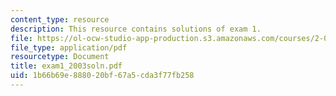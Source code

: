 ```yaml
---
content_type: resource
description: This resource contains solutions of exam 1.
file: https://ol-ocw-studio-app-production.s3.amazonaws.com/courses/2-016-hydrodynamics-13-012-fall-2005/1b66b69e888020bf67a5cda3f77fb258_exam1_2003soln.pdf
file_type: application/pdf
resourcetype: Document
title: exam1_2003soln.pdf
uid: 1b66b69e-8880-20bf-67a5-cda3f77fb258
---
```

